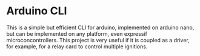 # Arduino CLI

This is a simple but efficient CLI for arduino, implemented on arduino nano, but can be implemented on any platform, even expressif microconcontrollers. This project is very useful if it is coupled as a driver, for example, for a relay card to control multiple ignitions.